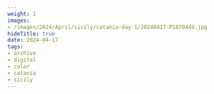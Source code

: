 ```yaml
---
weight: 1
images:
- /images/2024/April/sicily/catania-day-1/20240417-P1070449.jpg
hideTitle: true
date: 2024-04-17
tags:
- archive
- digital
- color
- catania
- sicily
---
```


